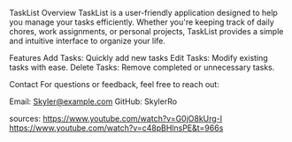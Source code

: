 TaskList 
Overview
TaskList is a user-friendly application designed to help you manage your tasks efficiently. 
Whether you're keeping track of daily chores, work assignments, or personal projects, 
TaskList provides a simple and intuitive interface to organize your life.

Features
Add Tasks: Quickly add new tasks 
Edit Tasks: Modify existing tasks with ease.
Delete Tasks: Remove completed or unnecessary tasks.


Contact
For questions or feedback, feel free to reach out:

Email: Skyler@example.com
GitHub: SkylerRo


sources: 
https://www.youtube.com/watch?v=G0jO8kUrg-I
https://www.youtube.com/watch?v=c48pBHlnsPE&t=966s


